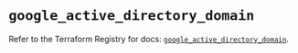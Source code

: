 # `google_active_directory_domain`

Refer to the Terraform Registry for docs: [`google_active_directory_domain`](https://registry.terraform.io/providers/hashicorp/google/6.45.0/docs/resources/active_directory_domain).
